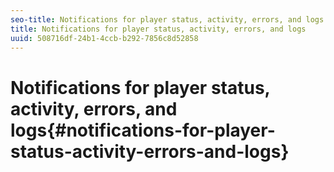 ```yaml
---
seo-title: Notifications for player status, activity, errors, and logs
title: Notifications for player status, activity, errors, and logs
uuid: 508716df-24b1-4ccb-b292-7856c8d52858
---
```


# Notifications for player status, activity, errors, and logs{#notifications-for-player-status-activity-errors-and-logs}